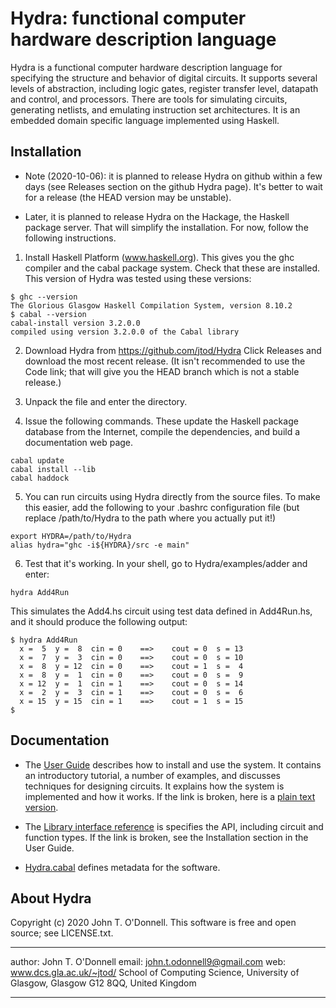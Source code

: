 # Hydra: functional computer hardware description language

Hydra is a functional computer hardware description language for
specifying the structure and behavior of digital circuits. It supports
several levels of abstraction, including logic gates, register
transfer level, datapath and control, and processors. There are tools
for simulating circuits, generating netlists, and emulating
instruction set architectures. It is an embedded domain specific
language implemented using Haskell.

## Installation

- Note (2020-10-06): it is planned to release Hydra on github within a
  few days (see Releases section on the github Hydra page).  It's
  better to wait for a release (the HEAD version may be unstable).

- Later, it is planned to release Hydra on the Hackage, the Haskell
  package server.  That will simplify the installation.  For now,
  follow the following instructions.

1. Install Haskell Platform (www.haskell.org).  This gives you the ghc
   compiler and the cabal package system.  Check that these are
   installed.  This version of Hydra was tested using these versions:
   
~~~~
$ ghc --version
The Glorious Glasgow Haskell Compilation System, version 8.10.2
$ cabal --version
cabal-install version 3.2.0.0
compiled using version 3.2.0.0 of the Cabal library 
~~~~

2. Download Hydra from https://github.com/jtod/Hydra
   Click Releases and download the most recent release.  (It isn't
   recommended to use the Code link; that will give you the HEAD
   branch which is not a stable release.)
   
3. Unpack the file and enter the directory.

4. Issue the following commands.  These update the Haskell package
   database from the Internet, compile the dependencies, and build a
   documentation web page.

~~~~
cabal update
cabal install --lib
cabal haddock
~~~~

5. You can run circuits using Hydra directly from the source files.
   To make this easier, add the following to your .bashrc
   configuration file (but replace /path/to/Hydra to the path where
   you actually put it!)
   
~~~~
export HYDRA=/path/to/Hydra
alias hydra="ghc -i${HYDRA}/src -e main"
~~~~

6. Test that it's working.  In your shell, go to Hydra/examples/adder
   and enter:

~~~~
hydra Add4Run
~~~~

This simulates the Add4.hs circuit using test data defined in
Add4Run.hs, and it should produce the following output:

~~~~
$ hydra Add4Run
  x =  5  y =  8  cin = 0    ==>    cout = 0  s = 13
  x =  7  y =  3  cin = 0    ==>    cout = 0  s = 10
  x =  8  y = 12  cin = 0    ==>    cout = 1  s =  4
  x =  8  y =  1  cin = 0    ==>    cout = 0  s =  9
  x = 12  y =  1  cin = 1    ==>    cout = 0  s = 14
  x =  2  y =  3  cin = 1    ==>    cout = 0  s =  6
  x = 15  y = 15  cin = 1    ==>    cout = 1  s = 15
$ 
~~~~

## Documentation

* The [User Guide](./doc/userguide/html/index.html) describes how to
  install and use the system. It contains an introductory tutorial, a
  number of examples, and discusses techniques for designing
  circuits. It explains how the system is implemented and how it
  works.  If the link is broken, here is a [plain text
  version](./src/docsrc/indexsrc.m4).

* The [Library interface reference](./dist/doc/html/Hydra/index.html)
  is specifies the API, including circuit and function types.  If the
  link is broken, see the Installation section in the User Guide.

* [Hydra.cabal](./Hydra.cabal) defines metadata for the software.

## About Hydra

Copyright (c) 2020 John T. O'Donnell.  This software is free and open
source; see LICENSE.txt.

--------  -----------------------------------------------------
author:   John T. O'Donnell
email:    john.t.odonnell9@gmail.com
web:      www.dcs.gla.ac.uk/~jtod/
          School of Computing Science, University of Glasgow,
          Glasgow G12 8QQ, United Kingdom
--------  -----------------------------------------------------
